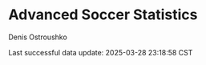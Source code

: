 # Advanced Soccer Statistics
Denis Ostroushko

<!-- gfm -->

Last successful data update: 2025-03-28 23:18:58 CST
